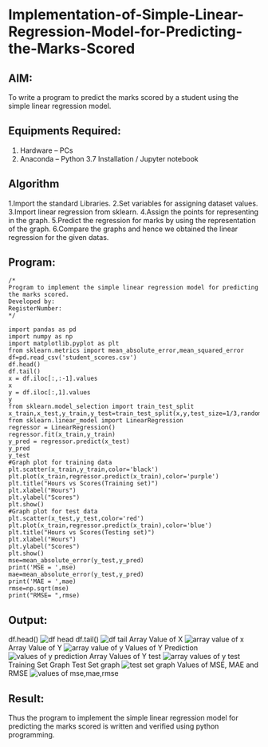 # Implementation-of-Simple-Linear-Regression-Model-for-Predicting-the-Marks-Scored

## AIM:
To write a program to predict the marks scored by a student using the simple linear regression model.

## Equipments Required:
1. Hardware – PCs
2. Anaconda – Python 3.7 Installation / Jupyter notebook

## Algorithm
1.Import the standard Libraries.
2.Set variables for assigning dataset values.
3.Import linear regression from sklearn.
4.Assign the points for representing in the graph.
5.Predict the regression for marks by using the representation of the graph.
6.Compare the graphs and hence we obtained the linear regression for the given datas.

## Program:
```
/*
Program to implement the simple linear regression model for predicting the marks scored.
Developed by: 
RegisterNumber:  
*/
```
```
import pandas as pd
import numpy as np
import matplotlib.pyplot as plt
from sklearn.metrics import mean_absolute_error,mean_squared_error
df=pd.read_csv('student_scores.csv')
df.head()
df.tail()
x = df.iloc[:,:-1].values
x
y = df.iloc[:,1].values
y
from sklearn.model_selection import train_test_split
x_train,x_test,y_train,y_test=train_test_split(x,y,test_size=1/3,random_state=0)
from sklearn.linear_model import LinearRegression
regressor = LinearRegression()
regressor.fit(x_train,y_train)
y_pred = regressor.predict(x_test)
y_pred
y_test
#Graph plot for training data
plt.scatter(x_train,y_train,color='black')
plt.plot(x_train,regressor.predict(x_train),color='purple')
plt.title("Hours vs Scores(Training set)")
plt.xlabel("Hours")
plt.ylabel("Scores")
plt.show()
#Graph plot for test data
plt.scatter(x_test,y_test,color='red')
plt.plot(x_train,regressor.predict(x_train),color='blue')
plt.title("Hours vs Scores(Testing set)")
plt.xlabel("Hours")
plt.ylabel("Scores")
plt.show()
mse=mean_absolute_error(y_test,y_pred)
print('MSE = ',mse)
mae=mean_absolute_error(y_test,y_pred)
print('MAE = ',mae)
rmse=np.sqrt(mse)
print("RMSE= ",rmse)
```

## Output:
df.head()
![df head](https://user-images.githubusercontent.com/118707009/230002983-032b365c-10c6-4a0f-a827-23ef50f10edb.png)
df.tail()
![df tail](https://user-images.githubusercontent.com/118707009/230003054-5fc312d0-28e9-4e4d-967d-f45dbb126c08.png)
Array Value of X
![array value of x](https://user-images.githubusercontent.com/118707009/230003161-3e0aea3a-1b8b-449b-91bf-2b12dd1068c2.png)
Array Value of Y
![array value of y](https://user-images.githubusercontent.com/118707009/230003211-2ef9df33-b190-4c89-8601-8617e0ca6a6a.png)
Values of Y Prediction
![values of y prediction](https://user-images.githubusercontent.com/118707009/230003343-f5f9ce3c-84bf-48c1-85f9-b7f05987c325.png)
Array Values of Y test
![array values of y test](https://user-images.githubusercontent.com/118707009/230003492-7e70cb0f-7c83-402b-ae1e-0c5911dc9a3b.png)
Training Set Graph
Test Set graph
![test set graph](https://user-images.githubusercontent.com/118707009/230003667-8dc99f0d-e844-4889-a1fd-64035da8a2d8.png)
Values of MSE, MAE and RMSE
![values of mse,mae,rmse](https://user-images.githubusercontent.com/118707009/230003876-de24b094-d8e1-401e-8925-0443c6474bad.png)



## Result:
Thus the program to implement the simple linear regression model for predicting the marks scored is written and verified using python programming.
